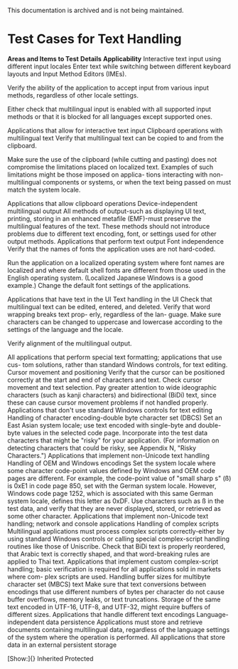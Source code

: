 This documentation is archived and is not being maintained.

# Test Cases for Text Handling

**Areas and Items to Test**
**Details**
**Applicability**
Interactive text input using different input locales
Enter text while switching between different keyboard layouts and Input Method Editors (IMEs).

Verify the ability of the application to accept input from various input methods, regardless of other locale settings.

Either check that multilingual input is enabled with all supported input methods or that it is blocked for all languages except supported ones.

Applications that allow for interactive text input
Clipboard operations with multilingual text
Verify that multilingual text can be copied to and from the clipboard.

Make sure the use of the clipboard (while cutting and pasting) does not compromise the limitations placed on localized text. Examples of such limitations might be those imposed on applica- tions interacting with non- multilingual components or systems, or when the text being passed on must match the system locale.

Applications that allow clipboard operations
Device-independent multilingual output
All methods of output-such as displaying UI text, printing, storing in an enhanced metafile (EMF)-must preserve the multilingual features of the text. These methods should not introduce problems due to different text encoding, font, or settings used for other output methods.
Applications that perform text output
Font independence
Verify that the names of fonts the application uses are not hard-coded.

Run the application on a localized operating system where font names are localized and where default shell fonts are different from those used in the English operating system. (Localized Japanese Windows is a good example.) Change the default font settings of the applications.

Applications that have text in the UI
Text handling in the UI
Check that multilingual text can be edited, entered, and deleted. Verify that word wrapping breaks text prop- erly, regardless of the lan- guage. Make sure characters can be changed to uppercase and lowercase according to the settings of the language and the locale.

Verify alignment of the multilingual output.

All applications that perform special text formatting; applications that use cus- tom solutions, rather than standard Windows controls, for text editing.
Cursor movement and positioning
Verify that the cursor can be positioned correctly at the start and end of characters and text. Check cursor movement and text selection. Pay greater attention to wide ideographic characters (such as kanji characters) and bidirectional (BiDi) text, since these can cause cursor movement problems if not handled properly.
Applications that don't use standard Windows controls for text editing
Handling of character encoding-double byte character set (DBCS)
Set an East Asian system locale; use text encoded with single-byte and double-byte values in the selected code page. Incorporate into the test data characters that might be "risky" for your application. (For information on detecting characters that could be risky, see Appendix N, "Risky Characters.")
Applications that implement non-Unicode text handling
Handling of OEM and Windows encodings
Set the system locale where some character code-point values defined by Windows and OEM code pages are different. For example, the code-point value of "small sharp s" (ß) is 0xE1 in code page 850, set with the German system locale. However, Windows code page 1252, which is associated with this same German system locale, defines this letter as 0xDF. Use characters such as ß in the test data, and verify that they are never displayed, stored, or retrieved as some other character.
Applications that implement non-Unicode text handling; network and console applications
Handling of complex scripts
Multilingual applications must process complex scripts correctly-either by using standard Windows controls or calling special complex-script handling routines like those of Uniscribe. Check that BiDi text is properly reordered, that Arabic text is correctly shaped, and that word-breaking rules are applied to Thai text.
Applications that implement custom complex-script handling; basic verification is required for all applications sold in markets where com- plex scripts are used.
Handling buffer sizes for multibyte character set (MBCS) text
Make sure that text conversions between encodings that use different numbers of bytes per character do not cause buffer overflows, memory leaks, or text truncations. Storage of the same text encoded in UTF-16, UTF-8, and UTF-32, might require buffers of different sizes.
Applications that handle different text encodings
Language-independent data persistence
Applications must store and retrieve documents containing multilingual data, regardless of the language settings of the system where the operation is performed.
All applications that store data in an external persistent storage

[Show:]{} Inherited Protected
